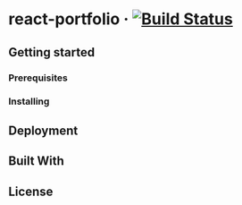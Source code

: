 # react-portfolio · [![Build Status](https://travis-ci.org/Aleksuo/react-portfolio.svg?branch=master)](https://travis-ci.org/Aleksuo/react-portfolio)

## Getting started

### Prerequisites




### Installing

## Deployment

## Built With


## License
